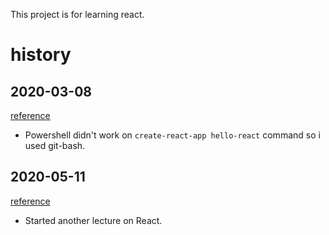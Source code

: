 This project is for learning react.

# history
## 2020-03-08
 [reference](https://velopert.com/3613)
- Powershell didn't work on `create-react-app hello-react` command so i used git-bash.
## 2020-05-11
[reference](https://www.inflearn.com/course/%EC%8B%A4%EC%A0%84-%EB%A6%AC%EC%95%A1%ED%8A%B8-%ED%94%84%EB%A1%9C%EA%B7%B8%EB%9E%98%EB%B0%8D/dashboard)
- Started another lecture on React.
